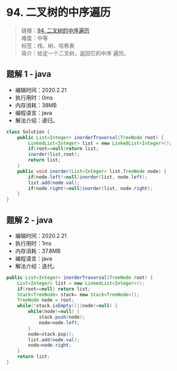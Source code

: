# 94. 二叉树的中序遍历

> 链接：[94. 二叉树的中序遍历](https://leetcode-cn.com/problems/binary-tree-inorder-traversal/)  
> 难度：中等  
> 标签：栈、树、哈希表  
> 简介：给定一个二叉树，返回它的中序 遍历。

## 题解 1 - java

- 编辑时间：2020.2.21
- 执行用时：0ms
- 内存消耗：38MB
- 编程语言：java
- 解法介绍：递归。

```java
class Solution {
    public List<Integer> inorderTraversal(TreeNode root) {
    	LinkedList<Integer> list = new LinkedList<Integer>();
        if(root==null)return list;
        inorder(list,root);
        return list;
    }
    public void inorder(List<Integer> list,TreeNode node) {
    	if(node.left!=null)inorder(list, node.left);
    	list.add(node.val);
    	if(node.right!=null)inorder(list, node.right);
    }
}
```

## 题解 2 - java

- 编辑时间：2020.2.21
- 执行用时：1ms
- 内存消耗：37.8MB
- 编程语言：java
- 解法介绍：迭代。

```java
public List<Integer> inorderTraversal(TreeNode root) {
	List<Integer> list = new LinkedList<Integer>();
	if(root==null) return list;
	Stack<TreeNode> stack= new Stack<TreeNode>();
	TreeNode node = root;
	while(!stack.isEmpty()||node!=null) {
		while(node!=null) {
			stack.push(node);
			node=node.left;
		}
		node=stack.pop();
		list.add(node.val);
		node=node.right;
	}
	return list;
}
```
